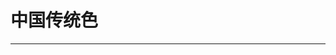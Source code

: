 <script setup>
  import ColorDisplay from '../../../components/ColorDisplay.vue'
</script>

# 中国传统色

---

<ColorDisplay src="data/zh-colors.json"/>
